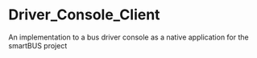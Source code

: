 # Driver_Console_Client
An implementation to a bus driver console as a native application for the smartBUS project
